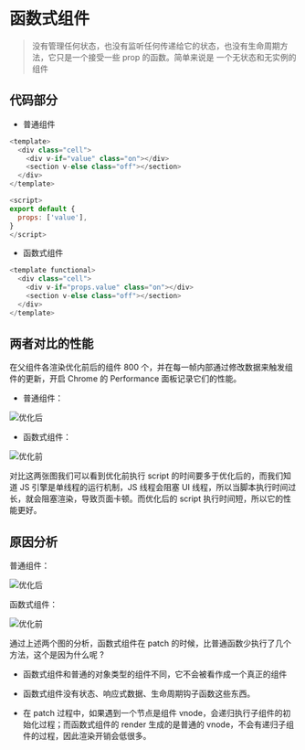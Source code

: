 # 函数式组件

> 没有管理任何状态，也没有监听任何传递给它的状态，也没有生命周期方法，它只是一个接受一些 prop 的函数。简单来说是 一个无状态和无实例的组件

## 代码部分

- 普通组件

```javascript
<template>
  <div class="cell">
    <div v-if="value" class="on"></div>
    <section v-else class="off"></section>
  </div>
</template>

<script>
export default {
  props: ['value'],
}
</script>
```

- 函数式组件

```javascript
<template functional>
  <div class="cell">
    <div v-if="props.value" class="on"></div>
    <section v-else class="off"></section>
  </div>
</template>
```

## 两者对比的性能

在父组件各渲染优化前后的组件 800 个，并在每一帧内部通过修改数据来触发组件的更新，开启 Chrome 的 Performance 面板记录它们的性能。

- 普通组件：

![优化后](/images/Functional/普通组件1.png)

- 函数式组件：

![优化前](/images/Functional/函数式组件1.png)

对比这两张图我们可以看到优化前执行 script 的时间要多于优化后的，而我们知道 JS 引擎是单线程的运行机制，JS 线程会阻塞 UI 线程，所以当脚本执行时间过长，就会阻塞渲染，导致页面卡顿。而优化后的 script 执行时间短，所以它的性能更好。

## 原因分析

普通组件：

![优化后](/images/Functional/普通组件2.png)

函数式组件：

![优化前](/images/Functional/函数式组件2.png)

通过上述两个图的分析，函数式组件在 patch 的时候，比普通函数少执行了几个方法，这个是因为什么呢 ?

- 函数式组件和普通的对象类型的组件不同，它不会被看作成一个真正的组件

- 函数式组件没有状态、响应式数据、生命周期钩子函数这些东西。

- 在 patch 过程中，如果遇到一个节点是组件 vnode，会递归执行子组件的初始化过程；而函数式组件的 render 生成的是普通的 vnode，不会有递归子组件的过程，因此渲染开销会低很多。
